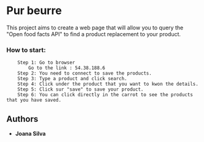 # Pur beurre
This project aims to create a web page that will allow you to query the "Open food facts API" to find a product replacement to your product.

### How to start:
```
    Step 1: Go to browser
        Go to the link : 54.38.188.6
    Step 2: You need to connect to save the products.
    Step 3: Type a product and click search.
    Step 4: Click under the product that you want to kwon the details.
    Step 5: Click sur "save" to save your product.
    Step 6: You can click directly in the carrot to see the products that you have saved.
```

## Authors

* **Joana Silva**
